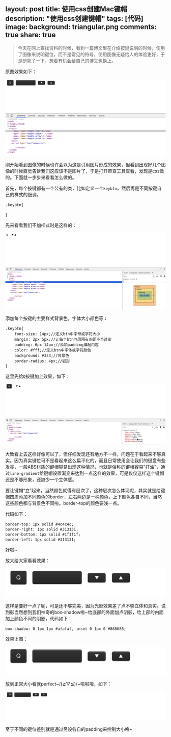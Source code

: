 layout: post
title: 使用css创建Mac键帽
description: "使用css创建键帽"
tags: [代码]
image:
background: triangular.png
comments: true
share: true
---

>今天在网上查找资料的时候，看到一篇博文里在介绍按键说明的时候，使用了图像来说明键位，而不是常见的符号，使用图像无疑给人的体验更好，于是研究了一下，想着有机会给自己的博文也换上。

原图效果如下：

![img](./images/article/2016-4-5/1.png)

刚开始看到图像的时候也许会以为这是引用图片形成的效果，但看到出现好几个图像的时候直觉告诉我们这应该不是图片了，于是打开审查工具查看，发现是css做的。下面就一步步来看看怎么做的。


首先，每个按键都有一个公有的类，比如定义一个```keybtn```，然后再是不同按键自己的样式的细调。

	.keybtn{

	}

先来看看我们不加样式时是这样的：

![img](./images/article/2016-4-5/2.png)

添加每个按键的主要样式背景色，字体大小颜色等：

	.keybtn{
		font-size: 14px;//定义btn中字母或字符大小
		margin: 2px 5px;//让每个btn与周围有间距不至过密
    	padding: 6px 14px;//添加padding撑起内容
    	color: #fff;//定义btn中字体或字符颜色
    	background: #333;//背景色
    	border-radius: 4px;//弧形
	}

这里先给```Q```按键加上效果，如下：

![img](./images/article/2016-4-5/3.png)

大致看上去这样好像可以了，但仔细发现还有地方不一样，问题在于看起来不够真实。因为真实键位可不是看起来这么扁平化的，而且日常使用会让我们的键盘有些发亮，一般ABS材质的键帽容易出现这种情况，也就是俗称的键帽容易“打油”，通过```line-gradient```给键帽设置渐变来达到一点这样的效果，可是仅仅这样这个键帽还是不够形象，还缺少一个立体感。

要让键帽“立”起来，当然颜色就得有层次了，这种层次怎么体现呢，其实就是给键帽四周添加不同颜色的border，左右两边是一种颜色，上下颜色各自不同，当然这些颜色都与背景色不同啦。border-top的颜色要浅一点。

代码如下：

    border-top: 1px solid #4c4c4c;
    border-right: 1px solid #313131;
    border-bottom: 1px solid #1f1f1f;
    border-left: 1px solid #313131;

好啦~

放大给大家看看效果：

![img](./images/article/2016-4-5/4.png)

这样是要好一点了呢，可是还不够完美，因为光影效果差了点不够立体和真实。说到影当然想到我们神奇的box-shadow啦~给底部的外面加点阴影，给上部的内面加上颜色不同的阴影，代码如下：

	box-shadow: 0 1px 1px #afafaf, inset 0 1px 0 #868686;

效果上图：

![img](./images/article/2016-4-5/5.png)

放到正常大小看就perfect~\/(≧▽≦)/~啦啦啦，如下：

![img](./images/article/2016-4-5/6.png)

至于不同的键位差别就是通过另设各自的padding来控制大小咯~